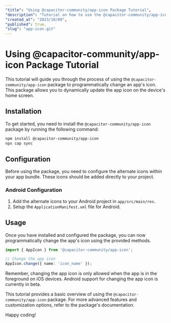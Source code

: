 ```yaml
---
"title": "Using @capacitor-community/app-icon Package Tutorial",
"description": "Tutorial on how to use the @capacitor-community/app-icon package to programmatically change an app's icon.",
"created_at": "2023/10/09",
"published": true,
"slug": "app-icon.git"
---
```


# Using @capacitor-community/app-icon Package Tutorial

This tutorial will guide you through the process of using the `@capacitor-community/app-icon` package to programmatically change an app's icon. This package allows you to dynamically update the app icon on the device's home screen.

## Installation

To get started, you need to install the `@capacitor-community/app-icon` package by running the following command:

```bash
npm install @capacitor-community/app-icon
npx cap sync
```

## Configuration

Before using the package, you need to configure the alternate icons within your app bundle. These icons should be added directly to your project.

### Android Configuration

1. Add the alternate icons to your Android project in `app/src/main/res`.
2. Setup the `ApplicationManifest.xml` file for Android.

## Usage

Once you have installed and configured the package, you can now programmatically change the app's icon using the provided methods.

```typescript
import { AppIcon } from '@capacitor-community/app-icon';

// Change the app icon
AppIcon.change({ name: 'icon_name' });
```

Remember, changing the app icon is only allowed when the app is in the foreground on iOS devices. Android support for changing the app icon is currently in beta.

This tutorial provides a basic overview of using the `@capacitor-community/app-icon` package. For more advanced features and customization options, refer to the package's documentation.

Happy coding!